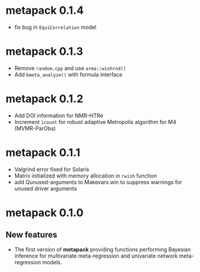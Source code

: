 # metapack 0.1.4
* fix bug in `EquiCorrelation` model

# metapack 0.1.3
* Remove `random.cpp` and use `arma::wishrnd()`
* Add `bmeta_analyze()` with formula interface

# metapack 0.1.2
* Add DOI information for NMR-HTRe
* Increment `icount` for robust adaptive Metropolis algorithm for M4 (MVMR-ParObs)

# metapack 0.1.1
* Valgrind error fixed for Solaris
* Matrix initialized with memory allocation in `rwish` function
* add Qunused-arguments to Makevars.win to suppress warnings for unused driver arguments

# metapack 0.1.0

## New features
+ The first version of **metapack** providing functions performing Bayesian inference for multivariate meta-regression and univariate network meta-regression models.